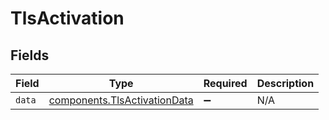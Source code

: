 # TlsActivation


## Fields

| Field                                                                    | Type                                                                     | Required                                                                 | Description                                                              |
| ------------------------------------------------------------------------ | ------------------------------------------------------------------------ | ------------------------------------------------------------------------ | ------------------------------------------------------------------------ |
| `data`                                                                   | [components.TlsActivationData](../../models/shared/tlsactivationdata.md) | :heavy_minus_sign:                                                       | N/A                                                                      |